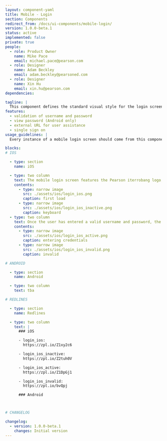 ```yaml
---
layout: component-yaml
title: Mobile - Login
section: Components
redirect_from: /docs/ui-components/mobile-login/
version: 1.0.0-beta.1
status: active
implemented: false
private: true
people:
  - role: Product Owner
    name: Mike Pace
    email: michael.pace@pearson.com
  - role: Designer
    name: Adam Beckley
    email: adam.beckley@pearsoned.com
  - role: Designer
    name: Xin Hu
    email: xin.hu@pearson.com
dependencies:

tagline: |
  This component defines the standard visual style for the login screen.
features:
  - validation of username and password
  - view password (Android only)
  - external URL for user assistance
  - single sign on
usage_guidelines: |
  Every instance of a mobile login screen should come from this component.

blocks:
# IOS

  - type: section
    name: iOS

  - type: two column
    text: The mobile login screen features the Pearson iterrobang logo, username field, and password field. A "need help" link leads to pearsonhighered.com/support/.
    contents:
      - type: narrow image
        src: ./assets/ios/login_ios.png
        caption: first load
      - type: narrow image
        src: ./assets/ios/login_ios_inactive.png
        caption: keyboard
  - type: two column
    text: Once the user has entered a valid username and password, the Sign In button becomes active. Unrecognized credentials will trigger a warning modal to the user.
    contents:
      - type: narrow image
        src: ./assets/ios/login_ios_active.png
        caption: entering credentials
      - type: narrow image
        src: ./assets/ios/login_ios_invalid.png
        caption: invalid

# ANDROID

  - type: section
    name: Android

  - type: two column
    text: tba

# REDLINES

  - type: section
    name: Redlines

  - type: two column
    text: |
      ### iOS

      - login_ios:
        https://zpl.io/Z1xy2c6

      - login_ios_inactive:
        https://zpl.io/Z2tuh0V

      - login_ios_active:
        https://zpl.io/Z1DpGj1

      - login_ios_invalid: 
        https://zpl.io/bvQpj

      ### Android



# CHANGELOG  

changelog:
  - version: 1.0.0-beta.1
    changes: Initial version
---
```

